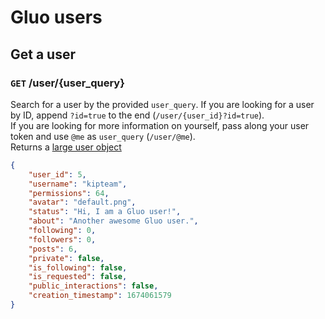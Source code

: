 # Gluo users

## Get a user 

### `GET` /user/{user_query}

Search for a user by the provided `user_query`. If you are looking for a user by ID, append `?id=true` to the end (`/user/{user_id}?id=true`).  
If you are looking for more information on yourself, pass along your user token and use `@me` as `user_query` (`/user/@me`).  
Returns a [large user object](/v4/core/objects.md#large-user-object)

```json
{
    "user_id": 5,
    "username": "kipteam",
    "permissions": 64,
    "avatar": "default.png",
    "status": "Hi, I am a Gluo user!",
    "about": "Another awesome Gluo user.",
    "following": 0,
    "followers": 0,
    "posts": 6,
    "private": false,
    "is_following": false,
    "is_requested": false,
    "public_interactions": false,
    "creation_timestamp": 1674061579
}
```
